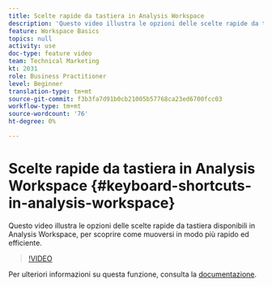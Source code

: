 ```yaml
---
title: Scelte rapide da tastiera in Analysis Workspace
description: 'Questo video illustra le opzioni delle scelte rapide da tastiera disponibili in Analysis Workspace, per scoprire come muoversi in modo più rapido ed efficiente. '
feature: Workspace Basics
topics: null
activity: use
doc-type: feature video
team: Technical Marketing
kt: 2031
role: Business Practitioner
level: Beginner
translation-type: tm+mt
source-git-commit: f3b3fa7d91b0cb21005b57768ca23ed6700fcc03
workflow-type: tm+mt
source-wordcount: '76'
ht-degree: 0%

---
```



# Scelte rapide da tastiera in Analysis Workspace {#keyboard-shortcuts-in-analysis-workspace}

Questo video illustra le opzioni delle scelte rapide da tastiera disponibili in Analysis Workspace, per scoprire come muoversi in modo più rapido ed efficiente.

>[!VIDEO](https://video.tv.adobe.com/v/23984/?quality=12)

Per ulteriori informazioni su questa funzione, consulta la [documentazione](https://marketing.adobe.com/resources/help/en_US/analytics/analysis-workspace/fa_shortcut_keys.html).
